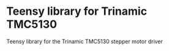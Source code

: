 # Teensy library for Trinamic TMC5130
Teensy library for the Trinamic TMC5130 stepper motor driver

